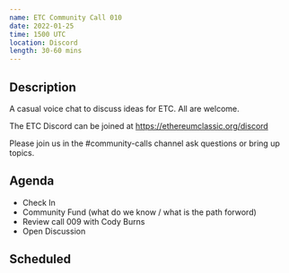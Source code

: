 ```yaml
---
name: ETC Community Call 010
date: 2022-01-25
time: 1500 UTC
location: Discord
length: 30-60 mins
---
```


## Description

A casual voice chat to discuss ideas for ETC. All are welcome.

The ETC Discord can be joined at https://ethereumclassic.org/discord

Please join us in the #community-calls channel ask questions or bring up topics.

## Agenda

- Check In
- Community Fund (what do we know / what is the path forword)
- Review call 009 with Cody Burns
- Open Discussion

## Scheduled
